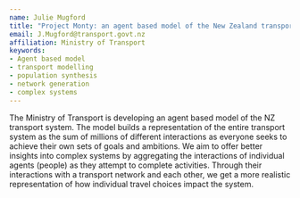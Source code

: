 ```yaml
---
name: Julie Mugford
title: "Project Monty: an agent based model of the New Zealand transport system"
email: J.Mugford@transport.govt.nz
affiliation: Ministry of Transport
keywords:
- Agent based model
- transport modelling
- population synthesis
- network generation
- complex systems
---
```


The Ministry of Transport is developing an agent based model of the NZ transport system. The model builds a representation of the entire transport system as the sum of millions of different interactions as everyone seeks to achieve their own sets of goals and ambitions. We aim to offer better insights into complex systems by aggregating the interactions of individual agents (people) as they attempt to complete activities. Through their interactions with a transport network and each other, we get a more realistic representation of how individual travel choices impact the system.
